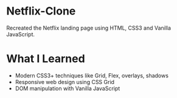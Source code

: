 # Netflix-Clone

Recreated the Netflix landing page using HTML, CSS3 and Vanilla JavaScript.

# What I Learned

* Modern CSS3+ techniques like Grid, Flex, overlays, shadows
* Responsive web design using CSS Grid
* DOM manipulation with Vanilla JavaScript
